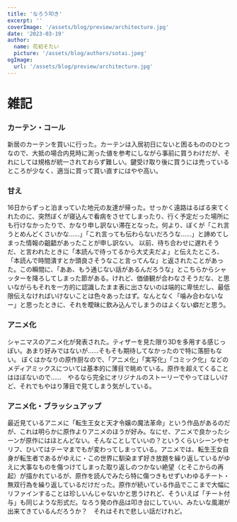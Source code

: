```yaml
---
title: 'なろう叩き'
excerpt: ''
coverImage: '/assets/blog/preview/architecture.jpg'
date: '2023-03-19'
author:
  name: 花初そたい
  picture: '/assets/blog/authors/sotai.jpeg'
ogImage:
  url: '/assets/blog/preview/architecture.jpg'
---
```

# 雑記
### カーテン・コール
新居のカーテンを買いに行った。カーテンは入居初日にないと困るもののひとつなので、大抵の場合内見時に測った値を参考にしながら事前に買うわけだが、それにしては規格が統一されておらず難しい。鍵受け取り後に買うには売っているところが少なく、適当に買って買い直すにはやや高い。

### 甘え
16日からずっと泊まっていた地元の友達が帰った。せっかく遠路はるばる来てくれたのに、突然ぼくが寝込んで看病をさせてしまったり、行く予定だった場所にも行けなかったりで、かなり申し訳ない滞在となった。何より、ぼくが「これ言うとめんどくさいかな……」「これ言っても伝わらないだろうな……」と諦めてしまった情報の齟齬があったことが申し訳ない。
以前、待ち合わせに遅れそうだ、と言われたときに「本読んで待ってるから大丈夫だよ」と伝えたところ、「本読んで時間潰すとか頭良さそうなこと言ってんな」と返されたことがあった。この瞬間に、「ああ、もう通じない話があるんだろうな」とこちらからシャッターを降ろしてしまった節がある。けれど、価値観が合わなさそうだな、と思いながらもそれを一方的に認識したまま表に出さないのは端的に卑怯だし、最低限伝えなければいけないことは色々あったはず。なんとなく「噛み合わないなー」と思ったときに、それを曖昧に飲み込んでしまうのはよくない癖だと思う。

### アニメ化
シャニマスのアニメ化が発表された。ティザーを見た限り3Dを多用する感じっぽい。あまり好みではないが……そもそも期待してなかったので特に落胆もない。
ぼくはかなりの原作厨なので、「アニメ化」「実写化」「コミック化」などのメディアミックスについては基本的に薄目で眺めている。原作を超えてくることはほぼないので……　やるなら完全にオリジナルのストーリーでやってほしいけど、それでもやはり薄目で見てしまう気がしている。

### アニメ化・ブラッシュアップ
最近見ているアニメに「転生王女と天才令嬢の魔法革命」という作品があるのだが、これは明らかに原作よりアニメのほうが好み。なにせ、アニメで良かったシーンが原作にはほとんどない。そんなことしていいの？というくらいシーンやセリフ、ひいてはテーマまでもが変わってしまっている。アニメでは、転生王女自身が転生者であるがゆえに・この世界に馴染まず好き放題を繰り返しているがゆえに大事なものを傷つけてしまった取り返しのつかない絶望（とそこからの再起）が描かれているが、原作を読んでみたら特に傷つきもせずいわゆるチート・無双行為を繰り返しているだけだった。原作が続いている作品でここまで大幅にリファインすることは珍しいんじゃないかと思うけれど、そういえば「チート付与」も同じような形式だ。なろう発の作品は叩き台にしていい、みたいな風潮が出来てきているんだろうか？　それはそれで悲しい話だけれど。